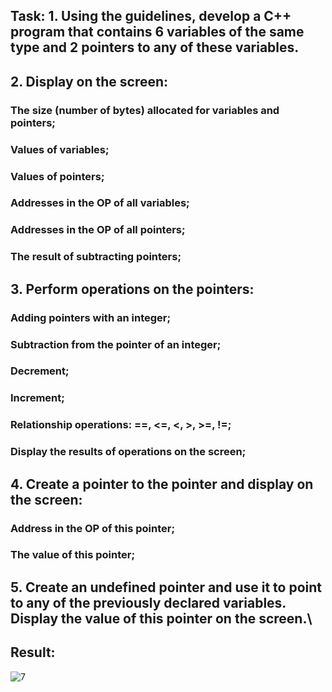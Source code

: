 ## Task: 1. Using the guidelines, develop a C++ program that contains 6 variables of the same type and 2 pointers to any of these variables.
## 2. Display on the screen: 
### The size (number of bytes) allocated for variables and pointers;
### Values of variables; 
### Values of pointers; 
### Addresses in the OP of all variables; 
### Addresses in the OP of all pointers; 
### The result of subtracting pointers; 
## 3. Perform operations on the pointers: 
### Adding pointers with an integer; 
### Subtraction from the pointer of an integer; 
### Decrement;
### Increment; 
### Relationship operations: ==, <=, <, >, >=, !=; 
### Display the results of operations on the screen; 
## 4. Create a pointer to the pointer and display on the screen:
### Address in the OP of this pointer;
### The value of this pointer;
## 5. Create an undefined pointer and use it to point to any of the previously declared variables. Display the value of this pointer on the screen.\

## Result:

![7](https://github.com/demurre/CPPLearning/assets/117121382/88e9ad4c-8730-4357-addb-b1db82201585)
